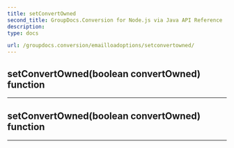```yaml
---
title: setConvertOwned
second_title: GroupDocs.Conversion for Node.js via Java API Reference
description: 
type: docs

url: /groupdocs.conversion/emailloadoptions/setconvertowned/
---
```


## setConvertOwned(boolean convertOwned)  function



---


## setConvertOwned(boolean convertOwned)  function



---


